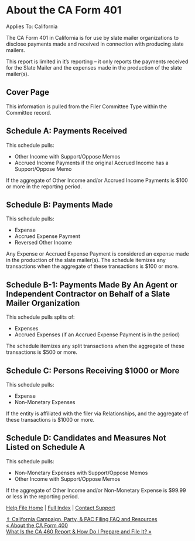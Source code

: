 About the CA Form 401
==========

Applies To: California

The CA Form 401 in California is for use by slate mailer organizations to disclose payments made and received in connection with producing slate mailers.

This report is limited in it’s reporting – it only reports the payments received for the Slate Mailer and the expenses made in the production of the slate mailer(s).

Cover Page
----------

This information is pulled from the Filer Committee Type within the Committee record.

Schedule A: Payments Received
----------

This schedule pulls:

* Other Income with Support/Oppose Memos
* Accrued Income Payments if the original Accrued Income has a Support/Oppose Memo

If the aggregate of Other Income and/or Accrued Income Payments is $100 or more in the reporting period.

Schedule B: Payments Made
----------

This schedule pulls:

* Expense
* Accrued Expense Payment
* Reversed Other Income

Any Expense or Accrued Expense Payment is considered an expense made in the production of the slate mailer(s). The schedule itemizes any transactions when the aggregate of these transactions is $100 or more.

Schedule B-1: Payments Made By An Agent or Independent Contractor on Behalf of a Slate Mailer Organization
----------

This schedule pulls splits of:

* Expenses
* Accrued Expenses (if an Accrued Expense Payment is in the period)

The schedule itemizes any split transactions when the aggregate of these transactions is $500 or more.

Schedule C: Persons Receiving $1000 or More
----------

This schedule pulls:

* Expense
* Non-Monetary Expenses

If the entity is affiliated with the filer via Relationships, and the aggregate of these transactions is $1000 or more.

Schedule D: Candidates and Measures Not Listed on Schedule A
----------

This schedule pulls:

* Non-Monetary Expenses with Support/Oppose Memos
* Other Income with Support/Oppose Memos

If the aggregate of Other Income and/or Non-Monetary Expense is $99.99 or less in the reporting period.

[Help File Home](/help/) | [Full Index](/Help-File-Directory/) | [Contact Support](mailto:support@ISPolitical.com)

[⇑ California Campaign, Party, & PAC Filing FAQ and Resources](/California-Campaign-Party-PAC-Filing-FAQ-and-Resources)  
[« About the CA Form 400](/About-the-CA-Form-4)  
[What Is the CA 460 Report & How Do I Prepare and File It? »](/What-Is-the-CA-46-Report-How-Do-I-Prepare-and-File-It)